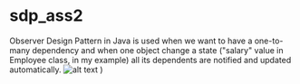 # sdp_ass2
Observer Design Pattern in Java is used when we want to have a one-to-many dependency and when one object change a state ("salary" value in Employee class, in my example) all its dependents are notified and updated automatically.
![alt text](http:)
)
